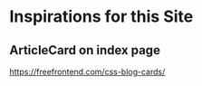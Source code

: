 # Inspirations for this Site

## ArticleCard on index page

https://freefrontend.com/css-blog-cards/
